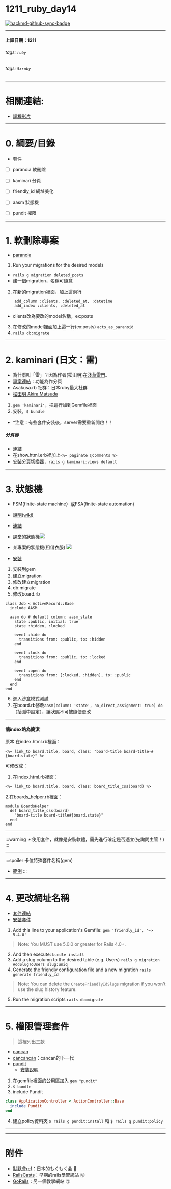 # 1211_ruby_day14

[![hackmd-github-sync-badge](https://hackmd.io/rLk15mqJSjWnstOs0St_ew/badge)](https://hackmd.io/rLk15mqJSjWnstOs0St_ew)


---

#### 上課日期：1211
###### tags: `ruby`
###### tags: `5xruby`


---
# 相關連結:
- [課程影片](https://campus.5xruby.tw/courses/1136422/lectures/25361517)



---
# 0. 綱要/目錄
- 套件
- [ ] paranoia 軟刪除
- [ ] kaminari 分頁
- [ ] friendly_id 網址美化
- [ ] aasm 狀態機
- [ ] pundit 權限


---
# 1. 軟刪除專案
- [paranoia](https://github.com/rubysherpas/paranoia)

1. Run your migrations for the desired models
 -  `rails g migration deleted_posts`
 - 建一個migration，名稱可隨意
2. 在新的migration裡面，加上這兩行
```
    add_column :clients, :deleted_at, :datetime
    add_index :clients, :deleted_at
```
- clients改為要改的model名稱，ex:posts
3. 在修改的model裡面加上這一行(ex:posts)
`acts_as_paranoid`
4. `rails db:migrate`
---
# 2. kaminari (日文：雷)
- 為什麼叫「雷」？因為作者(松田明)在[淺草雷門](https://www.google.com/search?q=%E9%9B%B7%E9%96%80&rlz=1C5CHFA_enTW920TW920&oq=%E9%9B%B7%E9%96%80&aqs=chrome..69i57j0l7.2868j0j1&sourceid=chrome&ie=UTF-8)。
- [專案連結](https://github.com/kaminari/kaminari)：功能為作分頁
- Asakusa.rb 社群：日本ruby最大社群
- [松田明
Akira Matsuda](https://github.com/amatsuda)
1. `gem 'kaminari'`，把這行加到Gemfile裡面
2. 安裝，`$ bundle`
- *注意：有些套件安裝後，server需要重新開啟！！
##### 分頁器
- [連結](https://github.com/kaminari/kaminari#views)
- 在show.html.erb裡加上`<%= paginate @comments %>`
- [安裝分頁切換器](https://github.com/kaminari/kaminari#to-edit-your-paginator)，`rails g kaminari:views default`

---
# 3. 狀態機
- FSM(finite-state machine）或FSA(finite-state automation)
- [說明(wiki)](https://zh.wikipedia.org/zh-tw/%E6%9C%89%E9%99%90%E7%8A%B6%E6%80%81%E6%9C%BA)
- [連結](https://github.com/aasm/aasm)
- 課堂的狀態機![](https://i.imgur.com/aI3Zka3.jpg)

- 某專案的狀態機(租借衣服) ![](https://i.imgur.com/Be4xdzy.png)

- [安裝](https://github.com/aasm/aasm#installation)
1. 安裝到gem
2. 建立migration
3. 修改建立migration
4. db:migrate
5. 修改board.rb

```ruby=
class Job < ActiveRecord::Base
  include AASM

  aasm do # default column: aasm_state
    state :public, initial: true
    state :hidden, :locked

    event :hide do
      transitions from: :public, to: :hidden
    end

    event :lock do
      transitions from: :public, to: :locked
    end

    event :open do
      transitions from: [:locked, :hidden], to: :public
    end
  end
end
```
6. 進入沙盒模式測試
7. 在board.rb修改`aasm(column: 'state', no_direct_assignment: true) do`（括弧中設定），讓狀態不可被隨便更改

---

#### 讓index略為簡潔
原本
在index.html.rb裡面：
```ruby=
<%= link_to board.title, board, class: "board-title board-title-#{board.state}" %>
```
可修改成：
1. 在index.html.rb裡面：
```ruby=
<%= link_to board.title, board, class: board_title_css(board) %>
```
2.在boards_helper.rb裡面：
```ruby=
module BoardsHelper
  def board_title_css(board)
    "board-title board-title#{board.state}"
  end
end
```

--- 
:::warning
＊使用套件，就像是安裝軟體，需先進行確定是否適宜(先詢問主管！)
:::

---

:::spoiler
卡位特殊套件名稱(gem)
- [範例](https://rubygems.org/gems/eddie)
:::

---
# 4. 更改網址名稱
- [套件連結](https://github.com/norman/friendly_id)
- [安裝套件](https://github.com/norman/friendly_id#usage)
1. Add this line to your application's Gemfile:
`gem 'friendly_id', '~> 5.4.0'`
 > Note: You MUST use 5.0.0 or greater for Rails 4.0+.
2. And then execute:
`bundle install`
3. Add a slug column to the desired table (e.g. Users)
`rails g migration AddSlugToUsers slug:uniq`
4. Generate the friendly configuration file and a new migration
`rails generate friendly_id`
 > Note: You can delete the `CreateFriendlyIdSlugs` migration if you won't use the slug history feature. 
5. Run the migration scripts
`rails db:migrate`


---
# 5. 權限管理套件 
> 這裡列出三款
- [cancan](https://github.com/ryanb/cancan)
- [cancancan](https://github.com/CanCanCommunity/cancancan)：cancan的下一代
- [pundit](https://github.com/varvet/pundit)
  - [安裝說明](https://github.com/varvet/pundit#installation)
1. 在gemfile裡面的公用區加入 `gem "pundit"`
2. `$ bundle`
3. include Pundit
```ruby  
class ApplicationController < ActionController::Base
  include Pundit
end
```
4. 建立policy資料夾 `$ rails g pundit:install` 和 `$ rails g pundit:policy`


---





---
# 附件
- [默默會ref](https://www.google.com/search?rlz=1C5CHFA_enTW920TW920&sxsrf=ALeKk01Xmvc1ntM1BEeQPstdIc8H4CIlxw%3A1607656847268&ei=j-XSX5z8D4ixmAWHoJb4Bg&q=+%E3%82%82%E3%81%8F%E3%82%82%E3%81%8F%E4%BC%9A%E3%81%AEIT%E5%8B%89%E5%BC%B7%E4%BC%9A&oq=+%E3%82%82%E3%81%8F%E3%82%82%E3%81%8F%E4%BC%9A%E3%81%AEIT%E5%8B%89%E5%BC%B7%E4%BC%9A&gs_lcp=CgZwc3ktYWIQA1CCm5QBWIKblAFg4qCUAWgAcAB4AIABV4gBV5IBATGYAQCgAQKgAQGqAQdnd3Mtd2l6wAEB&sclient=psy-ab&ved=0ahUKEwjc_7S6_MTtAhWIGKYKHQeQBW8Q4dUDCA0&uact=5)：日本的もくもく会  :100: 
- [RailsCasts](http://railscasts.com/)：早期的rails學習網站 :accept: 
- [GoRails](https://gorails.com/)：另一個教學網站 :accept: 


